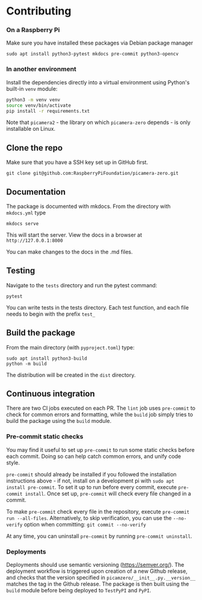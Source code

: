 # Contributing

### On a Raspberry Pi
Make sure you have installed these packages via Debian package manager

```
sudo apt install python3-pytest mkdocs pre-commit python3-opencv
```

### In another environment
Install the dependencies directly into a virtual environment using Python's built-in `venv` module:

```bash
python3 -m venv venv
source venv/bin/activate
pip install -r requirements.txt
```

Note that `picamera2` - the library on which `picamera-zero` depends - is only installable on Linux.

## Clone the repo

Make sure that you have a SSH key set up in GitHub first.

```
git clone git@github.com:RaspberryPiFoundation/picamera-zero.git
```

## Documentation
The package is documented with mkdocs. From the directory with `mkdocs.yml` type

```
mkdocs serve
```

This will start the server. View the docs in a browser at `http://127.0.0.1:8000`

You can make changes to the docs in the .md files.


## Testing
Navigate to the `tests` directory and run the pytest command:

```
pytest
```

You can write tests in the tests directory. Each test function, and each file needs to begin with the prefix `test_`


## Build the package

From the main directory (with `pyproject.toml`) type:

```
sudo apt install python3-build
python -m build
```

The distribution will be created in the `dist` directory.


## Continuous integration

There are two CI jobs executed on each PR. The `lint` job uses `pre-commit` to check for common errors and formatting, while the `build` job simply tries to build the package using the `build` module.

### Pre-commit static checks

You may find it useful to set up `pre-commit` to run some static checks before each commit. Doing so can help catch common errors, and unify code style.

`pre-commit` should already be installed if you followed the installation instructions above - if not, install on a development pi with `sudo apt install pre-commit`. To set it up to run before every commit, execute `pre-commit install`. Once set up, `pre-commit` will check every file changed in a commit.

To make `pre-commit` check every file in the repository, execute `pre-commit run --all-files`. Alternatively, to skip verification, you can use the `--no-verify` option when committing: `git commit --no-verify`

At any time, you can uninstall `pre-commit` by running `pre-commit uninstall`.

### Deployments

Deployments should use semantic versioning (https://semver.org/).
The deployment workflow is triggered upon creation of a new Github release, and checks that the version specified in `picamzero/__init__.py.__version__` matches the tag
in the Github release. The package is then built using the `build` module before being deployed to `TestPyPI` and `PyPI`.
